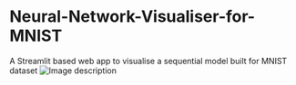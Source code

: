 # Neural-Network-Visualiser-for-MNIST
A Streamlit based web app to visualise a sequential model built for MNIST dataset
![Image description]('https://drive.google.com/uc?export=download&id=1o2JYOtJG88mJ0bJkDumBuite4KFI1w2j')
